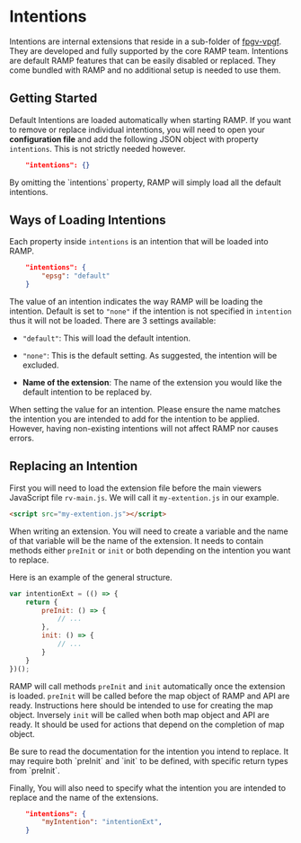 # Intentions

Intentions are internal extensions that reside in a sub-folder of [fpgv-vpgf](https://github.com/fgpv-vpgf/fgpv-vpgf). They are developed and fully supported by the core RAMP team. Intentions are default RAMP features that can be easily disabled or replaced. They come bundled with RAMP and no additional setup is needed to use them.

## Getting Started

Default Intentions are loaded automatically when starting RAMP.  If you want to remove or replace individual intentions, you will need to open your **configuration file** and add the following JSON object with property `intentions`.  This is not strictly needed however.

```json
    "intentions": {}
```

<p class="tip">
    By omitting the `intentions` property, RAMP will simply load all the default intentions.
</p>

## Ways of Loading Intentions

Each property inside `intentions` is an intention that will be loaded into RAMP.

```json
    "intentions": {
        "epsg": "default"
    }
```

The value of an intention indicates the way RAMP will be loading the intention. Default is set to `"none"` if the intention is not specified in `intention` thus it will not be loaded. There are 3 settings available:

- `"default"`: This will load the default intention.

- `"none"`: This is the default setting.  As suggested, the intention will be excluded.

- **Name of the extension**: The name of the extension you would like the default intention to be replaced by.

<p class="danger">
    When setting the value for an intention. Please ensure the name matches the intention you are intended to add for the intention to be applied. However, having non-existing intentions will not affect RAMP nor causes errors.
<p>

## Replacing an Intention

First you will need to load the extension file before the main viewers JavaScript file `rv-main.js`. We will call it `my-extention.js` in our example.

```html
<script src="my-extention.js"></script>
```

When writing an extension. You will need to create a variable and the name of that variable will be the name of the extension. It needs to contain methods either `preInit` or `init` or both depending on the intention you want to replace.

Here is an example of the general structure.

```js
var intentionExt = (() => {
    return {
        preInit: () => {
            // ...
        },
        init: () => {
            // ...
        }
    }
})();
```

RAMP will call methods `preInit` and `init` automatically once the extension is loaded.  `preInit` will be called before the map object of RAMP and API are ready.  Instructions here should be intended to use for creating the map object.  Inversely `init` will be called when both map object and API are ready.  It should be used for actions that depend on the completion of map object.

<p class="danger">
    Be sure to read the documentation for the intention you intend to replace. It may require both `preInit` and `init` to be defined, with specific return types from `preInit`.
<p>

Finally, You will also need to specify what the intention you are intended to replace and the name of the extensions.

```json
    "intentions": {
        "myIntention": "intentionExt",
    }
```
